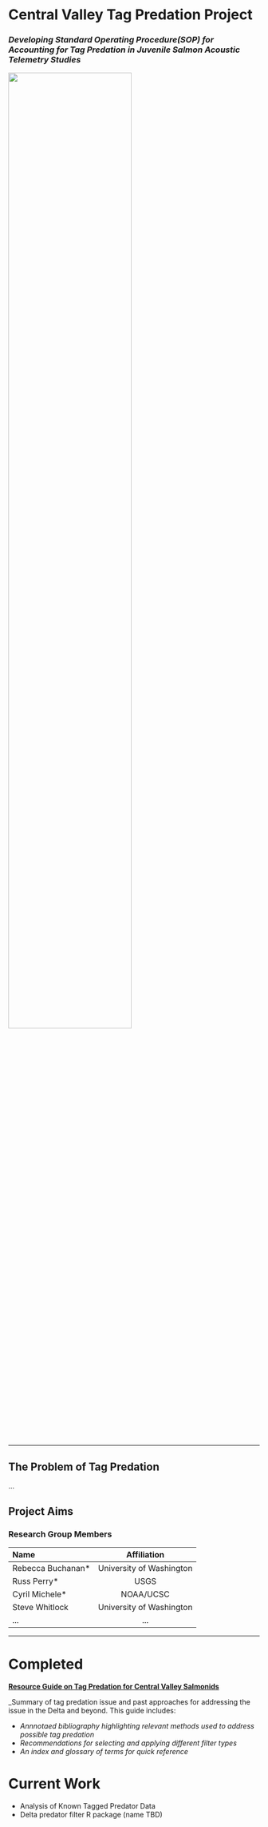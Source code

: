 # Central Valley Tag Predation Project

### _Developing Standard Operating Procedure(SOP) for Accounting for Tag Predation in Juvenile Salmon Acoustic Telemetry Studies_

<img src="https://github.com/swhitCBR/central_valley_tag_predation/assets/84736329/ad9150bb-257d-4fd6-bb59-adfbcd693c33"  width="70%" height="70%">

_____________________________________

## **The Problem of Tag Predation**

...

## Project Aims


### Research Group Members
| Name | Affiliation |
| :---         |     :---:      |
| Rebecca Buchanan*   | University of Washington     |
| Russ Perry*   | USGS     |
| Cyril Michele*   | NOAA/UCSC     |
| Steve Whitlock     | University of Washington      |
| ...     | ...      |

_____________________________________

# Completed

[**Resource Guide on Tag Predation for Central Valley Salmonids**](https://www.researchgate.net/publication/365368320_Resource_Guide_on_Tag_Predation_for_Central_Valley_Salmonids) <br>

_Summary of tag predation issue and past approaches for addressing the issue in the Delta and beyond.
This guide includes:
- _Annnotaed bibliography highlighting relevant methods used to address possible tag predation_
- _Recommendations for selecting and applying different filter types_
- _An index and glossary of terms for quick reference_

# Current Work

- Analysis of Known Tagged Predator Data
- Delta predator filter R package (name TBD)


